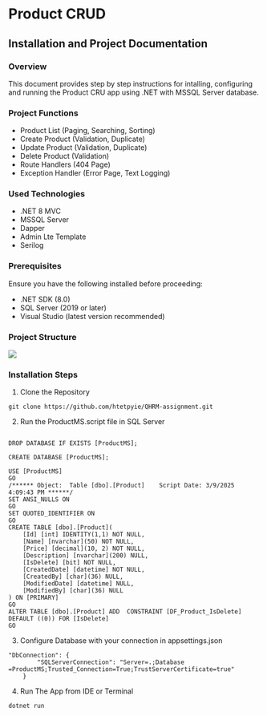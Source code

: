 # Product CRUD

## Installation and Project Documentation

### Overview
This document provides step by step instructions for intalling, configuring and running the Product CRU app using .NET with MSSQL Server database.

### Project Functions
* Product List (Paging, Searching, Sorting)
* Create Product (Validation, Duplicate)
* Update Product (Validation, Duplicate)
* Delete Product (Validation)
* Route Handlers (404 Page)
* Exception Handler (Error Page, Text Logging)


### Used Technologies
* .NET 8 MVC
* MSSQL Server
* Dapper
* Admin Lte Template
* Serilog

### Prerequisites
Ensure you have the following installed before proceeding:
* .NET SDK (8.0)
* SQL Server (2019 or later)
* Visual Studio (latest version recommended)


### Project Structure
<image src=".project-structure.png">

### Installation Steps
1. Clone the Repository
```
git clone https://github.com/htetpyie/QHRM-assignment.git
```

2. Run the ProductMS.script file in SQL Server
```

DROP DATABASE IF EXISTS [ProductMS];

CREATE DATABASE [ProductMS];

USE [ProductMS]
GO
/****** Object:  Table [dbo].[Product]    Script Date: 3/9/2025 4:09:43 PM ******/
SET ANSI_NULLS ON
GO
SET QUOTED_IDENTIFIER ON
GO
CREATE TABLE [dbo].[Product](
	[Id] [int] IDENTITY(1,1) NOT NULL,
	[Name] [nvarchar](50) NOT NULL,
	[Price] [decimal](10, 2) NOT NULL,
	[Description] [nvarchar](200) NULL,
	[IsDelete] [bit] NOT NULL,
	[CreatedDate] [datetime] NOT NULL,
	[CreatedBy] [char](36) NULL,
	[ModifiedDate] [datetime] NULL,
	[ModifiedBy] [char](36) NULL
) ON [PRIMARY]
GO
ALTER TABLE [dbo].[Product] ADD  CONSTRAINT [DF_Product_IsDelete]  DEFAULT ((0)) FOR [IsDelete]
GO

```

3.  Configure Database with your connection in appsettings.json
```
"DbConnection": {
        "SQLServerConnection": "Server=.;Database =ProductMS;Trusted_Connection=True;TrustServerCertificate=true"
    }
```

4. Run The App from IDE or Terminal
```
dotnet run
```





